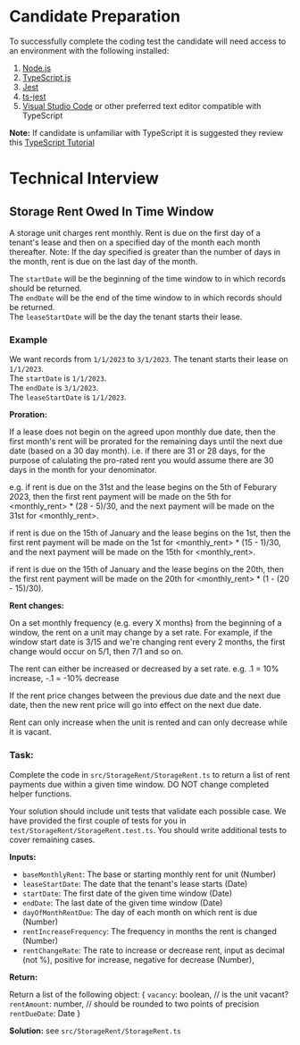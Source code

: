 
# Candidate Preparation
To successfully complete the coding test the candidate will need access to an environment with the following installed:
1. [Node.js](https://nodejs.org/en)
2. [TypeScript.js](https://www.typescriptlang.org/download)
3. [Jest](https://www.typescriptlang.org/download)
4. [ts-jest](https://jestjs.io/docs/getting-started#via-ts-jest)
5. [Visual Studio Code](https://code.visualstudio.com) or other preferred text editor compatible with TypeScript

**Note:** If candidate is unfamiliar with TypeScript it is suggested they review this [TypeScript Tutorial](https://www.w3schools.com/typescript/)

# Technical Interview

## Storage Rent Owed In Time Window

A storage unit charges rent monthly. Rent is due on the first day of a tenant's lease and then on a specified day of the month each month thereafter. Note: If the day specified is greater than the number of days in the month, rent is due on the last day of the month.  

The `startDate` will be the beginning of the time window to in which records should be returned.  
The `endDate` will be the end of the time window to in which records should be returned.  
The `leaseStartDate` will be the day the tenant starts their lease.  

### Example  
We want records from `1/1/2023` to `3/1/2023`. The tenant starts their lease on `1/1/2023`.  
The `startDate` is `1/1/2023`.  
The `endDate` is `3/1/2023`.  
The `leaseStartDate` is `1/1/2023`.  


**Proration:**

If a lease does not begin on the agreed upon monthly due date, then the first month's rent will be prorated for the remaining days until the next due date (based on a 30 day month). i.e. if there are 31 or 28 days, for the purpose of calulating the pro-rated rent you would assume there are 30 days in the month for your denominator.

e.g. 
if rent is due on the 31st and the lease begins on the 5th of Feburary 2023, then the first rent payment will be made on the 5th for \<monthly_rent\> * (28 - 5)/30, and the next payment will be made on the 31st for \<monthly_rent\>. 

if rent is due on the 15th of January and the lease begins on the 1st, then the first rent payment will be made on the 1st for \<monthly_rent\> * (15 - 1)/30, and the next payment will be made on the 15th for \<monthly_rent\>. 

if rent is due on the 15th of January and the lease begins on the 20th, then the first rent payment will be made on the 20th for \<monthly_rent\> * (1 - (20 - 15)/30).

**Rent changes:**

On a set monthly frequency (e.g. every X months) from the beginning of a window, the rent on a unit may change by a set rate. For example, if the window start date is 3/15 and we're changing rent every 2 months, the first change would occur on 5/1, then 7/1 and so on.

The rent can either be increased or decreased by a set rate. e.g. .1 = 10% increase, -.1 = -10% decrease

If the rent price changes between the previous due date and the next due date, then the new rent price will go into effect on the next due date.

Rent can only increase when the unit is rented and can only decrease while it is vacant.

### Task: ###

Complete the code in `src/StorageRent/StorageRent.ts` to return a list of rent payments due within a given time window. DO NOT change completed helper functions.

Your solution should include unit tests that validate each possible case. We have provided the first couple of tests for you in `test/StorageRent/StorageRent.test.ts`. You should write additional tests to cover remaining cases.

**Inputs:**
- `baseMonthlyRent`: The base or starting monthly rent for unit (Number)
- `leaseStartDate`: The date that the tenant's lease starts (Date)
- `startDate`: The first date of the given time window (Date)
- `endDate`: The last date of the given time window (Date)
- `dayOfMonthRentDue`: The day of each month on which rent is due (Number)
- `rentIncreaseFrequency`: The frequency in months the rent is changed (Number)
- `rentChangeRate`: The rate to increase or decrease rent, input as decimal (not %), positive for increase, negative for decrease (Number), 

**Return:**

Return a list of the following object:
{
    `vacancy`: boolean, // is the unit vacant? 
    `rentAmount`: number, // should be rounded to two points of precision
    `rentDueDate`: Date
}

**Solution:** see `src/StorageRent/StorageRent.ts`
